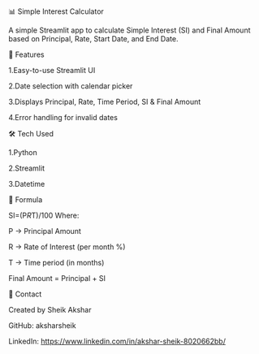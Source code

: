 📊 Simple Interest Calculator

A simple Streamlit app to calculate Simple Interest (SI) and Final Amount based on Principal, Rate, Start Date, and End Date.

🚀 Features

1.Easy-to-use Streamlit UI

2.Date selection with calendar picker

3.Displays Principal, Rate, Time Period, SI & Final Amount

4.Error handling for invalid dates


🛠️ Tech Used

1.Python

2.Streamlit

3.Datetime

🧮 Formula


SI=(P*R*T)/100
Where:

P → Principal Amount

R → Rate of Interest (per month %)

T → Time period (in months)


Final Amount = Principal + SI

📧 Contact

Created by Sheik Akshar 

GitHub: aksharsheik

LinkedIn: https://www.linkedin.com/in/akshar-sheik-8020662bb/
